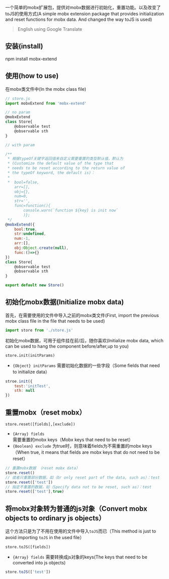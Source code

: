 

一个简单的mobx扩展包，提供对mobx数据进行初始化，重置功能。以及改变了toJS的使用方式(A simple mobx extension package that provides initialization and reset functions for mobx data. And changed the way toJS is used)

> English using Google Translate

## 安装(install)
npm install mobx-extend

## 使用(how to use)

在mobx类文件中(In the mobx class file)

```javascript
// store.js
import mobxExtend from 'mobx-extend'

// no param
@mobxExtend
class Store{
    @observable test
    @observable sth
}

// with param

/** 
 * 根据typeOf关键字返回值来自定义需要重置的类型默认值，默认为
 * (Customize the default value of the type that 
 * needs to be reset according to the return value of 
 * the typeOf keyword, the default is)：
 * 
 *  bool=false,
    arr=[],
    obj={},
    num=0,
    str='',
    func=function(){
        console.warn(`function ${key} is init now`
        )};
 */
@mobxExtend({
    bool:true,
    str:undefined,
    num:-1,
    arr:[],
    obj:Object.create(null),
    func:()=>{}
})
class Store{
    @observable test
    @observable sth
}

export default new Store()
```

## 初始化mobx数据(Initialize mobx data)

首先，在需要使用的文件中导入之前的mobx类文件(First, import the previous mobx class file in the file that needs to be used)

```javascript
import store from './store.js'
```
初始化mobx数据，可用于组件挂在前/后，随你喜欢(Initialize mobx data, which can be used to hang the component before/after,up to you)

`store.init(initParams)`
- `{Object} initParams` 需要初始化数据的一些字段（Some fields that need to initialize data）

```javascript
stroe.init({
    test:'initTest',
    sth: null
})
```
## 重置mobx（reset mobx）
`store.reset([fields],[exclude])`
- `{Array} fields` 需要重置的mobx keys（Mobx keys that need to be reset）
- `{Boolean} exclude` 为true时，则意味着fields为不需重置的mobx keys（When true, it means that fields are mobx keys that do not need to be reset） 

```javascript
// 重置mobx数据 （reset mobx data）
store.reset()
// 或者只重置部分数据，如（Or only reset part of the data, such as）：test
store.reset(['test'])
// 指定不重置的数据，如（Specify data not to be reset, such as）：test
store.reset(['test'],true)
```

## 将mobx对象转为普通的js对象（Convert mobx objects to ordinary js objects）

这个方法只是为了不用在使用的文件中导入`toJS`而已（This method is just to avoid importing `toJS` in the used file）

`store.toJS([fields])`

- `{Array} fields` 需要转换成js对象的keys(The keys that need to be converted into js objects)

```javascript
store.toJS(['test'])
```